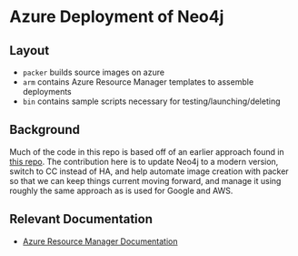 # Azure Deployment of Neo4j

## Layout

- `packer` builds source images on azure
- `arm` contains Azure Resource Manager templates to assemble deployments
- `bin` contains sample scripts necessary for testing/launching/deleting

## Background

Much of the code in this repo is based off of an earlier approach found in [this repo](https://github.com/neo4j/azure-neo4j).  The contribution here is to update Neo4j to a modern version, switch to CC instead of HA, and help automate image creation with packer so that we can keep things current moving forward, and manage it using roughly the same approach as is used for Google and AWS.

## Relevant Documentation

- [Azure Resource Manager Documentation](https://docs.microsoft.com/en-us/azure/azure-resource-manager/)
